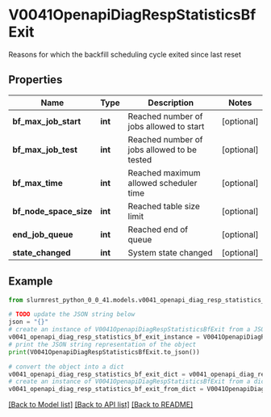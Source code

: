 # V0041OpenapiDiagRespStatisticsBfExit

Reasons for which the backfill scheduling cycle exited since last reset

## Properties

Name | Type | Description | Notes
------------ | ------------- | ------------- | -------------
**bf_max_job_start** | **int** | Reached number of jobs allowed to start | [optional] 
**bf_max_job_test** | **int** | Reached number of jobs allowed to be tested | [optional] 
**bf_max_time** | **int** | Reached maximum allowed scheduler time | [optional] 
**bf_node_space_size** | **int** | Reached table size limit | [optional] 
**end_job_queue** | **int** | Reached end of queue | [optional] 
**state_changed** | **int** | System state changed | [optional] 

## Example

```python
from slurmrest_python_0_0_41.models.v0041_openapi_diag_resp_statistics_bf_exit import V0041OpenapiDiagRespStatisticsBfExit

# TODO update the JSON string below
json = "{}"
# create an instance of V0041OpenapiDiagRespStatisticsBfExit from a JSON string
v0041_openapi_diag_resp_statistics_bf_exit_instance = V0041OpenapiDiagRespStatisticsBfExit.from_json(json)
# print the JSON string representation of the object
print(V0041OpenapiDiagRespStatisticsBfExit.to_json())

# convert the object into a dict
v0041_openapi_diag_resp_statistics_bf_exit_dict = v0041_openapi_diag_resp_statistics_bf_exit_instance.to_dict()
# create an instance of V0041OpenapiDiagRespStatisticsBfExit from a dict
v0041_openapi_diag_resp_statistics_bf_exit_from_dict = V0041OpenapiDiagRespStatisticsBfExit.from_dict(v0041_openapi_diag_resp_statistics_bf_exit_dict)
```
[[Back to Model list]](../README.md#documentation-for-models) [[Back to API list]](../README.md#documentation-for-api-endpoints) [[Back to README]](../README.md)



